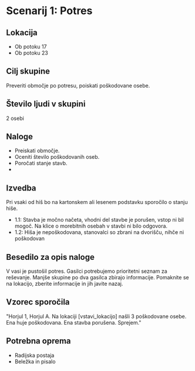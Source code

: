 # Scenarij 1: Potres

## Lokacija
- Ob potoku 17
- Ob potoku 23

## Cilj skupine
Preveriti območje po potresu, poiskati poškodovane osebe.

## Število ljudi v skupini
2 osebi

## Naloge
- Preiskati območje.
- Oceniti število poškodovanih oseb.
- Poročati stanje stavb.
- 
## Izvedba
Pri vsaki od hiš bo na kartonskem ali lesenem podstavku sporočilo o stanju hiše.
- 1.1: Stavba je močno načeta, vhodni del stavbe je porušen, vstop ni bil mogoč. Na klice o morebitnih osebah v stavbi ni bilo odgovora.
- 1.2: Hiša je nepoškodovana, stanovalci so zbrani na dvorišču, nihče ni poškodovan

## Besedilo za opis naloge
V vasi je pustošil potres. Gasilci potrebujemo prioritetni seznam za reševanje. Manjše skupine po dva gasilca zbirajo informacije. Pomaknite se na lokacijo, zberite informacije in jih javite nazaj.

## Vzorec sporočila
"Horjul 1, Horjul A. Na lokaciji [vstavi_lokacijo] našli 3 poškodovane osebe. Ena huje poškodovana. Ena stavba porušena. Sprejem."

## Potrebna oprema
- Radijska postaja
- Beležka in pisalo
